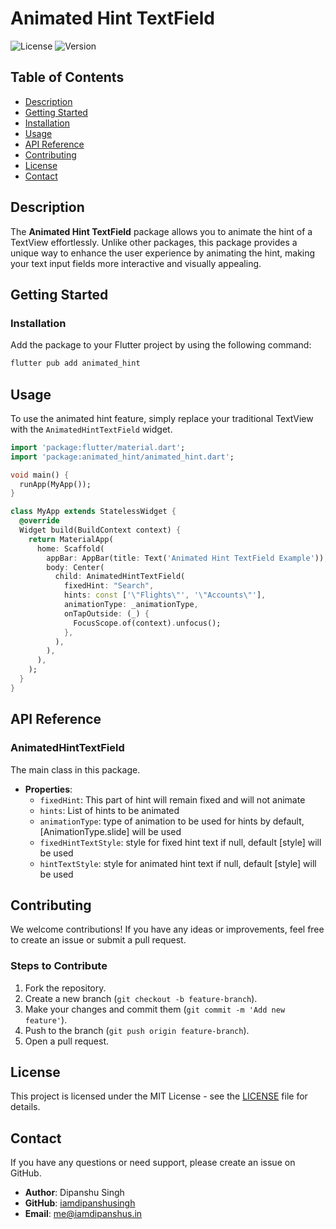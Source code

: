 # Animated Hint TextField

![License](https://img.shields.io/badge/license-MIT-blue.svg) ![Version](https://img.shields.io/badge/version-1.0.0-orange.svg)

## Table of Contents

- [Description](#description)
- [Getting Started](#getting-started)
- [Installation](#installation)
- [Usage](#usage)
- [API Reference](#api-reference)
- [Contributing](#contributing)
- [License](#license)
- [Contact](#contact)

## Description

The **Animated Hint TextField** package allows you to animate the hint of a TextView effortlessly. Unlike other packages, this package provides a unique way to enhance the user experience by animating the hint, making your text input fields more interactive and visually appealing.

## Getting Started

### Installation

Add the package to your Flutter project by using the following command:

```bash
flutter pub add animated_hint
```

## Usage

To use the animated hint feature, simply replace your traditional TextView with the `AnimatedHintTextField` widget.

```dart
import 'package:flutter/material.dart';
import 'package:animated_hint/animated_hint.dart';

void main() {
  runApp(MyApp());
}

class MyApp extends StatelessWidget {
  @override
  Widget build(BuildContext context) {
    return MaterialApp(
      home: Scaffold(
        appBar: AppBar(title: Text('Animated Hint TextField Example')),
        body: Center(
          child: AnimatedHintTextField(
            fixedHint: "Search",
            hints: const ['\"Flights\"', '\"Accounts\"'],
            animationType: _animationType,
            onTapOutside: (_) {
              FocusScope.of(context).unfocus();
            },
          ),
        ),
      ),
    );
  }
}
```

## API Reference

### AnimatedHintTextField

The main class in this package.

- **Properties**:
  - `fixedHint`: This part of hint will remain fixed and will not animate
  - `hints`: List of hints to be animated
  - `animationType`: type of animation to be used for hints 
                     by default, [AnimationType.slide] will be used
  - `fixedHintTextStyle`: style for fixed hint text
                          if null, default [style] will be used
  - `hintTextStyle`: style for animated hint text
                     if null, default [style] will be used

## Contributing

We welcome contributions! If you have any ideas or improvements, feel free to create an issue or submit a pull request. 

### Steps to Contribute

1. Fork the repository.
2. Create a new branch (`git checkout -b feature-branch`).
3. Make your changes and commit them (`git commit -m 'Add new feature'`).
4. Push to the branch (`git push origin feature-branch`).
5. Open a pull request.

## License

This project is licensed under the MIT License - see the [LICENSE](LICENSE) file for details.

## Contact

If you have any questions or need support, please create an issue on GitHub.

- **Author**: Dipanshu Singh
- **GitHub**: [iamdipanshusingh](https://github.com/iamdipanshusingh)
- **Email**: [me@iamdipanshus.in](mailto:me@iamdipanshus.in)
